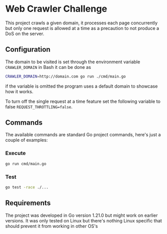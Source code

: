 # Web Crawler Challenge

This project crawls a given domain, it processes each page concurrently
but only one request is allowed at a time as a precaution to not
produce a DoS on the server.

## Configuration

The domain to be visited is set through the environment variable `CRAWLER_DOMAIN`
in Bash it can be done as

```bash
CRAWLER_DOMAIN=http://domain.com go run ./cmd/main.go
```
if the variable is omitted the program uses a default domain to showcase
how it works.

To turn off the single request at a time feature set the following variable to false
`REQUEST_THROTTLING=false`.

## Commands

The available commands are standard Go project commands, 
here's just a couple of examples:

### Execute
```bash
go run cmd/main.go
```
### Test
```bash
go test -race ./...
```

## Requirements

The project was developed in Go version 1.21.0 but might work on earlier versions.
It was only tested on Linux but there's nothing  Linux specific
that should prevent it from working in other OS's
